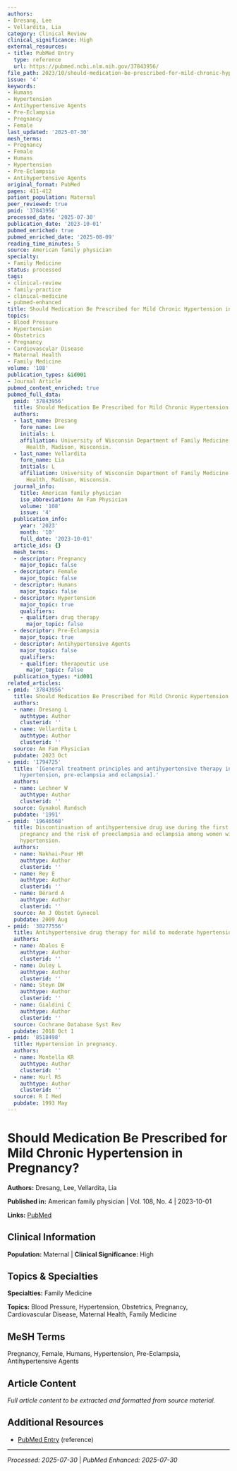 ```yaml
---
authors:
- Dresang, Lee
- Vellardita, Lia
category: Clinical Review
clinical_significance: High
external_resources:
- title: PubMed Entry
  type: reference
  url: https://pubmed.ncbi.nlm.nih.gov/37843956/
file_path: 2023/10/should-medication-be-prescribed-for-mild-chronic-hypertensio.md
issue: '4'
keywords:
- Humans
- Hypertension
- Antihypertensive Agents
- Pre-Eclampsia
- Pregnancy
- Female
last_updated: '2025-07-30'
mesh_terms:
- Pregnancy
- Female
- Humans
- Hypertension
- Pre-Eclampsia
- Antihypertensive Agents
original_format: PubMed
pages: 411-412
patient_population: Maternal
peer_reviewed: true
pmid: '37843956'
processed_date: '2025-07-30'
publication_date: '2023-10-01'
pubmed_enriched: true
pubmed_enriched_date: '2025-08-09'
reading_time_minutes: 5
source: American family physician
specialty:
- Family Medicine
status: processed
tags:
- clinical-review
- family-practice
- clinical-medicine
- pubmed-enhanced
title: Should Medication Be Prescribed for Mild Chronic Hypertension in Pregnancy?
topics:
- Blood Pressure
- Hypertension
- Obstetrics
- Pregnancy
- Cardiovascular Disease
- Maternal Health
- Family Medicine
volume: '108'
publication_types: &id001
- Journal Article
pubmed_content_enriched: true
pubmed_full_data:
  pmid: '37843956'
  title: Should Medication Be Prescribed for Mild Chronic Hypertension in Pregnancy?
  authors:
  - last_name: Dresang
    fore_name: Lee
    initials: L
    affiliation: University of Wisconsin Department of Family Medicine and Community
      Health, Madison, Wisconsin.
  - last_name: Vellardita
    fore_name: Lia
    initials: L
    affiliation: University of Wisconsin Department of Family Medicine and Community
      Health, Madison, Wisconsin.
  journal_info:
    title: American family physician
    iso_abbreviation: Am Fam Physician
    volume: '108'
    issue: '4'
  publication_info:
    year: '2023'
    month: '10'
    full_date: '2023-10-01'
  article_ids: {}
  mesh_terms:
  - descriptor: Pregnancy
    major_topic: false
  - descriptor: Female
    major_topic: false
  - descriptor: Humans
    major_topic: false
  - descriptor: Hypertension
    major_topic: true
    qualifiers:
    - qualifier: drug therapy
      major_topic: false
  - descriptor: Pre-Eclampsia
    major_topic: true
  - descriptor: Antihypertensive Agents
    major_topic: false
    qualifiers:
    - qualifier: therapeutic use
      major_topic: false
  publication_types: *id001
related_articles:
- pmid: '37843956'
  title: Should Medication Be Prescribed for Mild Chronic Hypertension in Pregnancy?
  authors:
  - name: Dresang L
    authtype: Author
    clusterid: ''
  - name: Vellardita L
    authtype: Author
    clusterid: ''
  source: Am Fam Physician
  pubdate: 2023 Oct
- pmid: '1794725'
  title: '[General treatment principles and antihypertensive therapy in pregnancy-induced
    hypertension, pre-eclampsia and eclampsia].'
  authors:
  - name: Lechner W
    authtype: Author
    clusterid: ''
  source: Gynakol Rundsch
  pubdate: '1991'
- pmid: '19646568'
  title: Discontinuation of antihypertensive drug use during the first trimester of
    pregnancy and the risk of preeclampsia and eclampsia among women with chronic
    hypertension.
  authors:
  - name: Nakhai-Pour HR
    authtype: Author
    clusterid: ''
  - name: Rey E
    authtype: Author
    clusterid: ''
  - name: Bérard A
    authtype: Author
    clusterid: ''
  source: Am J Obstet Gynecol
  pubdate: 2009 Aug
- pmid: '30277556'
  title: Antihypertensive drug therapy for mild to moderate hypertension during pregnancy.
  authors:
  - name: Abalos E
    authtype: Author
    clusterid: ''
  - name: Duley L
    authtype: Author
    clusterid: ''
  - name: Steyn DW
    authtype: Author
    clusterid: ''
  - name: Gialdini C
    authtype: Author
    clusterid: ''
  source: Cochrane Database Syst Rev
  pubdate: 2018 Oct 1
- pmid: '8518498'
  title: Hypertension in pregnancy.
  authors:
  - name: Montella KR
    authtype: Author
    clusterid: ''
  - name: Kurl RS
    authtype: Author
    clusterid: ''
  source: R I Med
  pubdate: 1993 May
---
```


# Should Medication Be Prescribed for Mild Chronic Hypertension in Pregnancy?

**Authors:** Dresang, Lee, Vellardita, Lia

**Published in:** American family physician | Vol. 108, No. 4 | 2023-10-01

**Links:** [PubMed](https://pubmed.ncbi.nlm.nih.gov/37843956/)

## Clinical Information

**Population:** Maternal | **Clinical Significance:** High

## Topics & Specialties

**Specialties:** Family Medicine

**Topics:** Blood Pressure, Hypertension, Obstetrics, Pregnancy, Cardiovascular Disease, Maternal Health, Family Medicine

## MeSH Terms

Pregnancy, Female, Humans, Hypertension, Pre-Eclampsia, Antihypertensive Agents

## Article Content

*Full article content to be extracted and formatted from source material.*

## Additional Resources

- [PubMed Entry](https://pubmed.ncbi.nlm.nih.gov/37843956/) (reference)

---

*Processed: 2025-07-30* | *PubMed Enhanced: 2025-07-30*
